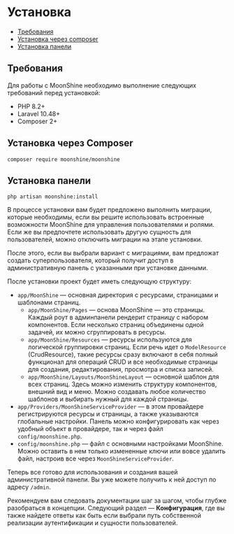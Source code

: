 # Установка

- [Требования](#requirements)
- [Установка через composer](#composer)
- [Установка панели](#install)

<a name="requirements"></a>
## Требования

Для работы с MoonShine необходимо выполнение следующих требований перед установкой:

- PHP 8.2+
- Laravel 10.48+
- Composer 2+

<a name="composer"></a>
## Установка через Composer

```shell
composer require moonshine/moonshine
```

<a name="install"></a>
## Установка панели

```shell
php artisan moonshine:install
```

В процессе установки вам будет предложено выполнить миграции, которые необходимы, если вы решите использовать встроенные возможности MoonShine для управления пользователями и ролями. Если же вы предпочтете использовать другую сущность для пользователей, можно отключить миграции на этапе установки.

После этого, если вы выбрали вариант с миграциями, вам предложат создать суперпользователя, который получит доступ в административную панель с указанными при установке данными.

После установки проект будет иметь следующую структуру:

- `app/MoonShine` — основная директория с ресурсами, страницами и шаблонами страниц.
    - `app/MoonShine/Pages` — основа MoonShine — это страницы. Каждый роут в админпанели рендерит страницу с набором компонентов. Если несколько страниц объединены одной задачей, их можно сгруппировать в ресурсы.
    - `app/MoonShine/Resources` — ресурсы используются для логической группировки страниц. Если речь идет о `ModelResource` (CrudResource), такие ресурсы сразу включают в себя полный функционал для операций CRUD и все необходимые страницы для создания, редактирования, просмотра и списка записей.
    - `app/MoonShine/Layouts/MoonShineLayout` — основной шаблон для всех страниц. Здесь можно изменить структуру компонентов, внешний вид и меню. Можно создавать любое количество шаблонов и выбирать нужный для каждой страницы.
- `app/Providers/MoonShineServiceProvider` — в этом провайдере регистрируются ресурсы и страницы, а также указываются глобальные настройки. Панель можно конфигурировать как через удобный объект в провайдере, так и через файл `config/moonshine.php`.
- `config/moonshine.php` — файл с основными настройками MoonShine. Можно оставить в нем только измененные ключи или вовсе удалить файл, настроив все через `MoonShineServiceProvider`.

Теперь все готово для использования и создания вашей административной панели. Вы уже можете получить к ней доступ по адресу `/admin`.

Рекомендуем вам следовать документации шаг за шагом, чтобы глубже разобраться в концепции. Следующий раздел — **Конфигурация**, где вы также найдете ответы как быть если выбрали путь собственной реализации аутентификации и сущности пользователей.